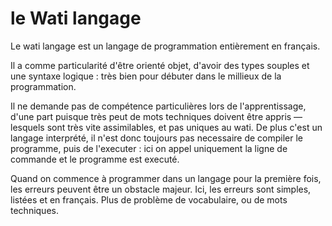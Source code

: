 # le Wati langage
Le wati langage est un langage de programmation entièrement en français.

Il a comme particularité d'être orienté objet, d'avoir des types souples et une syntaxe logique : très bien pour débuter dans le millieux de la programmation.

Il ne demande pas de compétence particulières lors de l'apprentissage, d'une part puisque très peut de mots techniques doivent être appris — lesquels sont très vite assimilables, et pas uniques au wati. De plus c'est un langage interprété, il n'est donc toujours pas necessaire de compiler le programme, puis de l'executer : ici on appel uniquement la ligne de commande et le programme est executé.

Quand on commence à programmer dans un langage pour la première fois, les erreurs peuvent être un obstacle majeur. Ici, les erreurs sont simples, listées et en français. Plus de problème de vocabulaire, ou de mots techniques.
